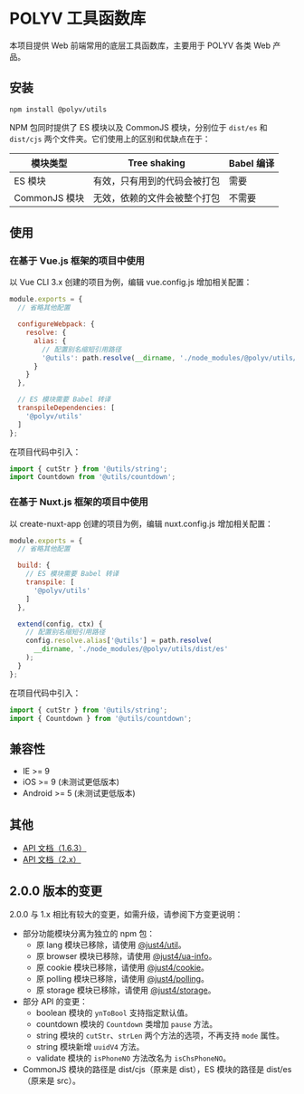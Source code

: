 # POLYV 工具函数库

本项目提供 Web 前端常用的底层工具函数库，主要用于 POLYV 各类 Web 产品。

## 安装

```
npm install @polyv/utils
```

NPM 包同时提供了 ES 模块以及 CommonJS 模块，分别位于 `dist/es` 和 `dist/cjs` 两个文件夹。它们使用上的区别和优缺点在于：

| 模块类型 | Tree shaking | Babel 编译 |
| --- | --- | --- |
| ES 模块 | 有效，只有用到的代码会被打包 | 需要 |
| CommonJS 模块 | 无效，依赖的文件会被整个打包 | 不需要 |


## 使用

### 在基于 Vue.js 框架的项目中使用

以 Vue CLI 3.x 创建的项目为例，编辑 vue.config.js 增加相关配置：

``` javascript
module.exports = {
  // 省略其他配置

  configureWebpack: {
    resolve: {
      alias: {
        // 配置别名缩短引用路径
        '@utils': path.resolve(__dirname, './node_modules/@polyv/utils/dist/es')
      }
    }
  },

  // ES 模块需要 Babel 转译
  transpileDependencies: [
    '@polyv/utils'
  ]
};
```

在项目代码中引入：

``` javascript
import { cutStr } from '@utils/string';
import Countdown from '@utils/countdown';
```

### 在基于 Nuxt.js 框架的项目中使用

以 create-nuxt-app 创建的项目为例，编辑 nuxt.config.js 增加相关配置：

``` javascript
module.exports = {
  // 省略其他配置

  build: {
    // ES 模块需要 Babel 转译
    transpile: [
      '@polyv/utils'
    ]
  },

  extend(config, ctx) {
    // 配置别名缩短引用路径
    config.resolve.alias['@utils'] = path.resolve(
      __dirname, './node_modules/@polyv/utils/dist/es'
    );
  }
};
```

在项目代码中引入：

``` javascript
import { cutStr } from '@utils/string';
import { Countdown } from '@utils/countdown';
```

## 兼容性
- IE >= 9
- iOS >= 9 (未测试更低版本)
- Android >= 5 (未测试更低版本)

## 其他
- [API 文档（1.6.3）](https://polyv.github.io/fed-common-utils/1.6.3/index.html)
- [API 文档（2.x）](https://polyv.github.io/fed-common-utils/2.x/index.html)

## 2.0.0 版本的变更

2.0.0 与 1.x 相比有较大的变更，如需升级，请参阅下方变更说明：

- 部分功能模块分离为独立的 npm 包：
  - 原 lang 模块已移除，请使用 [@just4/util](https://www.npmjs.com/package/@just4/util)。
  - 原 browser 模块已移除，请使用 [@just4/ua-info](https://www.npmjs.com/package/@just4/ua-info)。
  - 原 cookie 模块已移除，请使用 [@just4/cookie](https://www.npmjs.com/package/@just4/cookie)。
  - 原 polling 模块已移除，请使用 [@just4/polling](https://www.npmjs.com/package/@just4/polling)。
  - 原 storage 模块已移除，请使用 [@just4/storage](https://www.npmjs.com/package/@just4/storage)。
- 部分 API 的变更：
  - boolean 模块的 `ynToBool` 支持指定默认值。
  - countdown 模块的 `Countdown` 类增加 `pause` 方法。
  - string 模块的 `cutStr`、`strLen` 两个方法的选项，不再支持 `mode` 属性。
  - string 模块新增 `uuidV4` 方法。
  - validate 模块的 `isPhoneNO` 方法改名为 `isChsPhoneNO`。
- CommonJS 模块的路径是 dist/cjs（原来是 dist），ES 模块的路径是 dist/es（原来是 src）。
